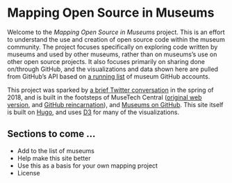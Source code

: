 # Mapping Open Source in Museums

Welcome to the *Mapping Open Source in Museums* project. This is an effort to understand the use and creation of open source code within the museum community. The project focuses specifically on exploring code written by museums and used by other museums, rather than on museums’s use on other open source projects. It also focuses primarily on sharing done on/through GitHub, and the visualizations and data shown here are pulled from GitHub’s API based on [a running list](data/museums.yml) of museum GitHub accounts.

This project was sparked by [a brief Twitter conversation](https://twitter.com/danamuses/status/987411673496498177) in the spring of 2018, and is built in the footsteps of MuseTech Central ([original web version](https://web.archive.org/web/20121130230106/http://musetechcentral.org/), and [GitHub reincarnation](https://github.com/MuseCompNet/muse-tech-central/)), and [Museums on GitHub](https://github.com/Ambrosiani/museums-on-github). This site itself is built on [Hugo](https://github.com/gohugoio/hugo), and uses [D3](https://github.com/d3/d3) for many of the visualizations.

## Sections to come ...

- Add to the list of museums
- Help make this site better
- Use this as a basis for your own mapping project
- License
